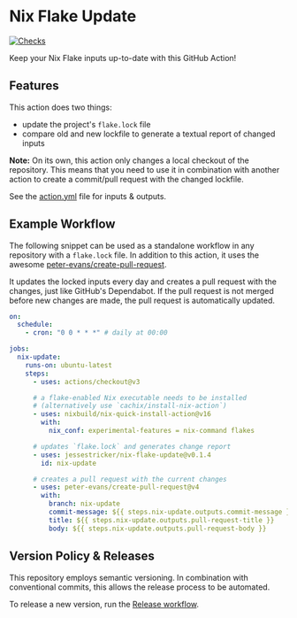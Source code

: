 # Nix Flake Update

[![Checks](https://github.com/jessestricker/nix-flake-update/actions/workflows/checks.yml/badge.svg?branch=main&event=push)](https://github.com/jessestricker/nix-flake-update/actions/workflows/checks.yml)

Keep your Nix Flake inputs up-to-date with this GitHub Action!

## Features

This action does two things:

- update the project's `flake.lock` file
- compare old and new lockfile to generate a textual report of changed inputs

**Note:** On its own, this action only changes a local checkout of the
repository. This means that you need to use it in combination with another
action to create a commit/pull request with the changed lockfile.

See the [action.yml](./action.yml) file for inputs & outputs.

## Example Workflow

The following snippet can be used as a standalone workflow in any repository
with a `flake.lock` file. In addition to this action, it uses the awesome
[peter-evans/create-pull-request](https://github.com/peter-evans/create-pull-request).

It updates the locked inputs every day and creates a pull request with the
changes, just like GitHub's Dependabot. If the pull request is not merged before
new changes are made, the pull request is automatically updated.

```yaml
on:
  schedule:
    - cron: "0 0 * * *" # daily at 00:00

jobs:
  nix-update:
    runs-on: ubuntu-latest
    steps:
      - uses: actions/checkout@v3

      # a flake-enabled Nix executable needs to be installed
      # (alternatively use `cachix/install-nix-action`)
      - uses: nixbuild/nix-quick-install-action@v16
        with:
          nix_conf: experimental-features = nix-command flakes

      # updates `flake.lock` and generates change report
      - uses: jessestricker/nix-flake-update@v0.1.4
        id: nix-update

      # creates a pull request with the current changes
      - uses: peter-evans/create-pull-request@v4
        with:
          branch: nix-update
          commit-message: ${{ steps.nix-update.outputs.commit-message }}
          title: ${{ steps.nix-update.outputs.pull-request-title }}
          body: ${{ steps.nix-update.outputs.pull-request-body }}
```

## Version Policy & Releases

This repository employs semantic versioning. In combination with conventional
commits, this allows the release process to be automated.

To release a new version, run the
[Release workflow](https://github.com/jessestricker/nix-flake-update/actions/workflows/release.yml).
